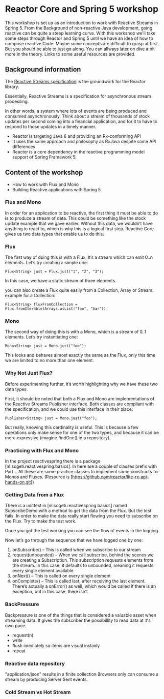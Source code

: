 # Reactor Core and Spring 5  workshop

This workshop is set up as  an introduction to work with 
Reactive Streams in  Spring 5. From the Background of non-reactive Java development, going reactive can be quite a steep learning curve.
With this workshop we'll take some steps through Reactor and Spring 5 until we have an idea of how to 
compose reactive Code. Maybe some concepts are difficult to grasp at first. But you should be able to just go along. 
You can allways later on dive a bit more in the theory. Links to some useful resources are provided.   

## Background information
 The [Reactive Streams specification](http://www.reactive-streams.org/) is the groundwork for the Reactor library.
 
 Essentially, Reactive Streams is a specification for asynchronous stream processing.
 
 In other words, a system where lots of events are being produced and consumed asynchronously. 
 Think about a stream of thousands of stock updates per second coming into a financial application, and for it to have to respond 
 to those updates in a timely manner.
 
 * Reactor is targeting Java 8 and providing an Rx-conforming API
 * It uses the same approach and philosophy as RxJava despite some API differences
 * Reactor is a core dependency in the reactive programming model support of Spring Framework 5.
 
 ## Content of the workshop
 * How to work with Flux and Mono
 * Building Reactive applications with Spring 5
 
 ### Flux and Mono
 In order for an application to be reactive, the first thing it must be able to 
 do is to produce a stream of data. This could be something like the stock update
 example that we gave earlier. Without this data, we wouldn’t have anything to 
 react to, which is why this is a logical first step. Reactive Core gives us 
 two data types that enable us to do this.  
  
 ### Flux
 The first way of doing this is with a Flux.  It’s a stream which can emit 0..n elements. Let’s try creating a simple one:
 
  ``
  Flux<String> just = Flux.just("1", "2", "3");
  `` 
  
  In this case, we have a static stream of three elements.
  
  you can also create a Flux quite easily from a Collection, Array or Stream. 
  example for a Collection:
  
  ``
  Flux<String> fluxFromCollection = Flux.fromIterable(Arrays.asList("foo", "bar"));
  `` 
  
    
  ### Mono
  The second way of doing this is with a Mono, which is a stream of 0..1 elements. Let’s try instantiating one:
  
  ``
  Mono<String> just = Mono.just("foo");
  ``
  
  This looks and behaves almost exactly the same as the Flux, only this time we are limited to no more than one element.
 
 ### Why Not Just Flux?
 Before experimenting further, it’s worth highlighting why we have these two data types.
 
 First, it should be noted that both a Flux and Mono are implementations of the Reactive Streams Publisher interface. Both classes are compliant with the specification, and we could use this interface in their place:
 
 ``
 Publisher<String> just = Mono.just("foo");
 ``
 
 But really, knowing this cardinality is useful. This is because a few operations only make sense for one of the two types, and because it can be more expressive (imagine findOne() in a repository).
 
 ### Practicing with Flux and Mono
 In the project reactivespring there is a package [nl.sogeti.reactivespring.basics]. In here are a couple of classes prefix with Part<number>...
 All these are some practice classes to implement some constructs for Monos and Fluxes.
 (Resource is [https://github.com/reactor/lite-rx-api-hands-on.git])

### Getting Data from a Flux
There is a unittest in  [nl.sogeti.reactivespring.basics] named SubscribeDemo with a method to get the data from the Flux. But the test fails.
In order to make the data really start flowing you need to subscribe on the Flux. Try to make the test work.

Once you got the test working you can see the flow of events in the logging. 

Now let’s go through the sequence that we have logged one by one:

1. onSubscribe() – This is called when we subscribe to our stream
2. request(unbounded) – When we call subscribe, behind the scenes we are creating a Subscription. This subscription requests elements from the stream. In this case, it defaults to unbounded, meaning it requests every single element available
3. onNext() – This is called on every single element
4. onComplete() – This is called last, after receiving the last element. There’s actually a onError() as well, which would be called if there is an exception, but in this case, there isn’t    

### BackPressure
Backpressure is one of the things that is considered a valuable asset when streaming data. It gives the subscriber the possibillity 
to read data at it's own pace. 
 - request(n)
 - write
 - flush imediately so items are visual instanly
 - repeat
 
 
### Reactive data repository

"application/json" results in a finite collection
Browsers only can consume a stream by producing Server Sent events.

### Cold Stream vs Hot Stream

